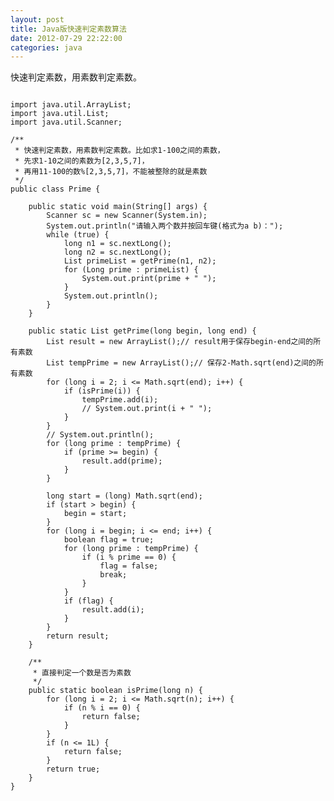 ```yaml
---
layout: post
title: Java版快速判定素数算法
date: 2012-07-29 22:22:00
categories: java
---
```


快速判定素数，用素数判定素数。

<pre><code>
import java.util.ArrayList;
import java.util.List;
import java.util.Scanner;

/**
 * 快速判定素数，用素数判定素数。比如求1-100之间的素数，
 * 先求1-10之间的素数为[2,3,5,7]，
 * 再用11-100的数%[2,3,5,7]，不能被整除的就是素数
 */
public class Prime {

	public static void main(String[] args) {
		Scanner sc = new Scanner(System.in);
		System.out.println("请输入两个数并按回车键(格式为a b)：");
		while (true) {
			long n1 = sc.nextLong();
			long n2 = sc.nextLong();
			List<Long> primeList = getPrime(n1, n2);
			for (Long prime : primeList) {
				System.out.print(prime + " ");
			}
			System.out.println();
		}
	}

	public static List<Long> getPrime(long begin, long end) {
		List<Long> result = new ArrayList<Long>();// result用于保存begin-end之间的所有素数
		List<Long> tempPrime = new ArrayList<Long>();// 保存2-Math.sqrt(end)之间的所有素数
		for (long i = 2; i <= Math.sqrt(end); i++) {
			if (isPrime(i)) {
				tempPrime.add(i);
				// System.out.print(i + " ");
			}
		}
		// System.out.println();
		for (long prime : tempPrime) {
			if (prime >= begin) {
				result.add(prime);
			}
		}

		long start = (long) Math.sqrt(end);
		if (start > begin) {
			begin = start;
		}
		for (long i = begin; i <= end; i++) {
			boolean flag = true;
			for (long prime : tempPrime) {
				if (i % prime == 0) {
					flag = false;
					break;
				}
			}
			if (flag) {
				result.add(i);
			}
		}
		return result;
	}

	/**
	 * 直接判定一个数是否为素数
	 */
	public static boolean isPrime(long n) {
		for (long i = 2; i <= Math.sqrt(n); i++) {
			if (n % i == 0) {
				return false;
			}
		}
		if (n <= 1L) {
			return false;
		}
		return true;
	}
}
</pre></code>

